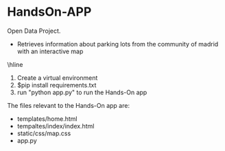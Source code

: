 
# HandsOn-APP

Open Data Project. 
- Retrieves information about parking lots from the community of madrid with an interactive map

\hline

1. Create a virtual environment
2. $pip install requirements.txt
3. run "python app.py" to run the Hands-On app

The files relevant to the Hands-On app are:
- templates/home.html
- tempaltes/index/index.html
- static/css/map.css
- app.py
